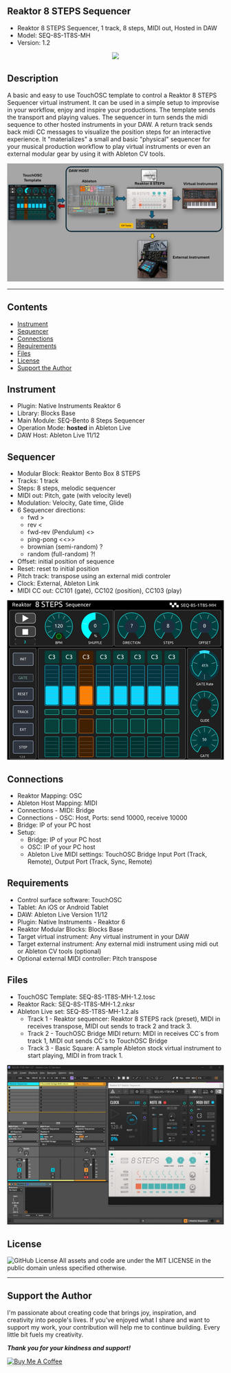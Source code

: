 ## Reaktor 8 STEPS Sequencer
- Reaktor 8 STEPS Sequencer, 1 track, 8 steps, MIDI out, Hosted in DAW
- Model: SEQ-8S-1T8S-MH
- Version: 1.2

<div align="center"> 
<img src="images/img3.gif" >
</div>

## Description
A basic and easy to use TouchOSC template to control a Reaktor 8 STEPS Sequencer virtual instrument. It can be used in a simple setup to improvise in your workflow, enjoy and inspire your productions. The template sends the transport and playing values. The sequencer in turn sends the midi sequence to other hosted instruments in your DAW.  A return track sends back midi CC messages to visualize the position steps for an interactive experience. It "materializes" a small and basic "physical" sequencer for your musical production workflow to play virtual instruments or even an external modular gear by using it with Ableton CV tools.

<div align="center"> 
<img src="images/img1.jpg" >
</div>

---

## Contents
- [Instrument](#instrument)
- [Sequencer](#sequencer)
- [Connections](#connections)
- [Requirements](#requirements)
- [Files](#files)
- [License](#license)
- [Support the Author](#support-the-author)


## Instrument
- Plugin: Native Instruments Reaktor 6 
- Library: Blocks Base
- Main Module: SEQ-Bento 8 Steps Sequencer
- Operation Mode:  **hosted** in Ableton Live
- DAW Host:  Ableton Live 11/12

## Sequencer
- Modular Block: Reaktor Bento Box 8 STEPS
- Tracks: 1 track 
- Steps: 8 steps, melodic sequencer
- MIDI out: Pitch, gate (with velocity level)
- Modulation: Velocity, Gate time, Glide
- 6 Sequencer directions: 
	- fwd > 
	- rev < 
	- fwd-rev (Pendulum) <>
	- ping-pong <<>> 
	- brownian (semi-random) ?
	- random (full-random) ?!
- Offset: initial position of sequence
- Reset: reset to initial position 
- Pitch track: transpose using an external midi controler
- Clock: External, Ableton Link 
- MIDI CC out: CC101 (gate), CC102 (position), CC103 (play)

<div align="center"> 
<img src="images/img4.jpg" >
</div>

## Connections
- Reaktor Mapping: OSC
- Ableton Host Mapping:  MIDI
- Connections - MIDI: Bridge
- Connections - OSC: Host, Ports: send 10000, receive 10000
- Bridge: IP of your PC host
- Setup: 
	- Bridge: IP of your PC host
	- OSC: IP of your PC host
	- Ableton Live MIDI settings: TouchOSC Bridge Input Port (Track, Remote), Output Port (Track, Sync, Remote)

## Requirements
- Control surface software: TouchOSC
- Tablet: An iOS or Android Tablet
- DAW: Ableton Live Version 11/12
- Plugin: Native Instruments - Reaktor 6
- Reaktor Modular Blocks: Blocks Base
- Target virtual instrument: Any virtual instrument in your DAW
- Target external instrument:  Any external midi instrument using midi out or Ableton CV tools (optional)
- Optional external MIDI controller: Pitch transpose

## Files
- TouchOSC Template: SEQ-8S-1T8S-MH-1.2.tosc
- Reaktor Rack:      SEQ-8S-1T8S-MH-1.2.nksr
- Ableton Live set:  SEQ-8S-1T8S-MH-1.2.als
	- Track 1 - Reaktor sequencer: Reaktor 8 STEPS rack (preset), MIDI in receives transpose, MIDI out sends to track 2 and track 3.
	- Track 2 - TouchOSC Bridge MIDI return: MIDI in receives CC´s from track 1, MIDI out sends CC´s to TouchOSC Bridge 
	- Track 3 - Basic Square: A sample Ableton stock virtual instrument to start playing, MIDI in from track 1. 

<div align="center"> 
<img src="images/img2.jpg" >
</div>

## License
![GitHub License](https://img.shields.io/github/license/murry61/touchosc-reaktor-8steps)
All assets and code are under the MIT LICENSE in the public domain unless specified otherwise.

---

## Support the Author
<p> 
I'm passionate about creating code that brings joy, inspiration, and creativity into people's lives. If you've enjoyed what I share and want to support my work, your contribution will help me to continue building. Every little bit fuels my creativity.
</p>

**_Thank you for your kindness and support!_** 

<a href="https://www.buymeacoffee.com/r1c4rd0" target="_blank"><img src="https://www.buymeacoffee.com/assets/img/custom_images/orange_img.png" alt="Buy Me A Coffee" style="height: 41px !important;width: 174px !important;box-shadow: 0px 3px 2px 0px rgba(190, 190, 190, 0.5) !important;-webkit-box-shadow: 0px 3px 2px 0px rgba(190, 190, 190, 0.5) !important;" ></a>
